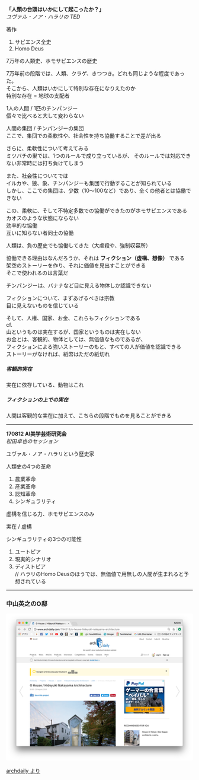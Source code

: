 **「人類の台頭はいかにして起こったか？」**  
*ユヴァル・ノア・ハラリの TED*  


著作  
1. サピエンス全史  
1. Homo Deus  

7万年の人類史、ホモサピエンスの歴史  

7万年前の段階では、人類、クラゲ、きつつき。どれも同じような程度であった。  
そこから、人類はいかにして特別な存在になりえたのか  
特別な存在 = 地球の支配者  

1人の人間 / 1匹のチンパンジー  
個々で比べると大して変わらない  

人間の集団 / チンパンジーの集団  
ここで、集団での柔軟性や、社会性を持ち協働することで差が出る  

さらに、柔軟性について考えてみる  
ミツバチの巣では、1つのルールで成り立っているが、
そのルールでは対応できない非常時には打ち負けてしまう  

また、社会性についてでは  
イルカや、狼、象、チンパンジーも集団で行動することが知られている  
しかし、ここでの集団は、少数（10〜100など）であり、全くの他者とは協働できない  

この、柔軟に、そして不特定多数での協働ができたのがホモサピエンスである  
カオスのような状態にならない  
効率的な協働  
互いに知らない者同士の協働  

人類は、負の歴史でも協働してきた（大虐殺や、強制収容所）  

協働できる理由はなんだろうか、それは **フィクション（虚構、想像）** である  
架空のストーリーを作り、それに価値を見出すことができる  
そこで使われるのは言葉だ  

チンパンジーは、バナナなど目に見える物体しか認識できない  

フィクションについて、まずあげるべきは宗教  
目に見えないものを信じている  

そして、人権、国家、お金、これらもフィクションである  
cf.  
山というものは実在するが、国家というものは実在しない  
お金とは、客観的、物体としては、無価値なものであるが、  
フィクションによる強いストーリーのもと、すべての人が価値を認識できる  
ストーリーがなければ、紙幣はただの紙切れ  

##### 客観的実在  
実在に依存している、動物はこれ  

##### フィクションの上での実在  
人間は客観的な実在に加えて、こちらの段階でものを見ることができる  


___


**170812 AI美学芸術研究会**  
*松田卓也のセッション*  

ユヴァル・ノア・ハラリという歴史家  

人類史の4つの革命  
1. 農業革命  
1. 産業革命  
1. 認知革命  
1. シンギュラリティ  

虚構を信じる力、ホモサピエンスのみ  

実在 / 虚構  

シンギュラリティの3つの可能性  
1. ユートピア  
1. 現実的シナリオ  
1. ディストピア  
// ハラリのHomo Deusのほうでは、無価値で用無しの人間が生まれると予想されている  


___

### 中山英之のO邸  

![photo](photo/O-House-01.png)


[archdaily より](http://www.archdaily.com/794213/o-house-hideyuki-nakayama-architecture])
